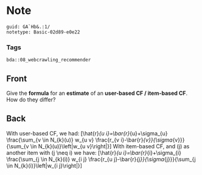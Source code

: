 # Note
```
guid: GA`Hb&.:1/
notetype: Basic-02d89-e0e22
```

### Tags
```
bda::08_webcrawling_recommender
```

## Front
Give the <b>formula</b> for an <b>estimate</b> of an <b>user-based
CF / item-based CF</b>. How do they differ?

## Back
With user-based CF, we had:
\[\hat{r}_{u i}=\bar{r}_{u}+\sigma_{u} \frac{\sum_{v \in N_{k}(u)} w_{u v} \frac{r_{v i}-\bar{r}_{v}}{\sigma_{v}}}{\sum_{v \in N_{k}(u)}\left|w_{u v}\right|}\]
With item-based CF, and \(j\) as another item with \(j \neq i\) we have:
\[\hat{r}_{u i}=\bar{r}_{i}+\sigma_{i} \frac{\sum_{j \in N_{k}(i)} w_{i j} \frac{r_{u j}-\bar{r}_{j}}{\sigma_{j}}}{\sum_{j \in N_{k}(i)}\left|w_{i j}\right|}\]
